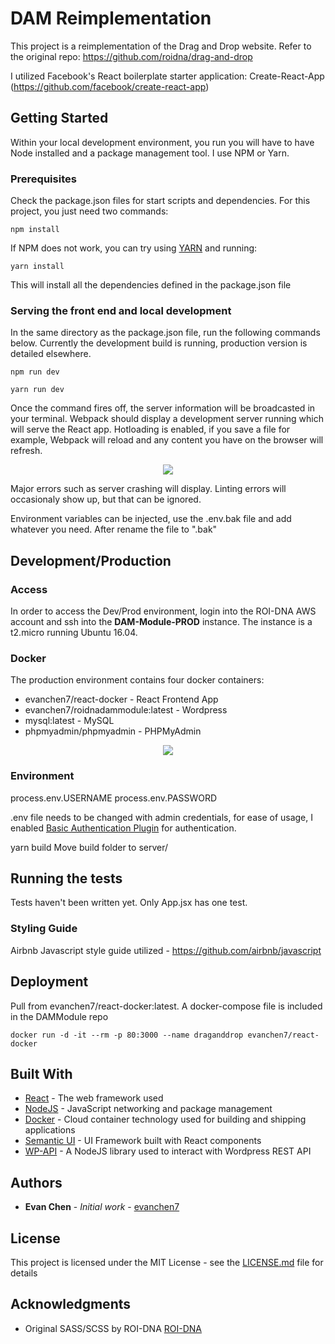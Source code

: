 # DAM Reimplementation

This project is a reimplementation of the Drag and Drop website. Refer to the original repo: https://github.com/roidna/drag-and-drop

I utilized Facebook's React boilerplate starter application: Create-React-App (https://github.com/facebook/create-react-app)

## Getting Started

Within your local development environment, you run you will have to have Node installed and a package management tool. I use NPM or Yarn.

### Prerequisites

Check the package.json files for start scripts and dependencies. For this project, you just need two commands:

```
npm install
```

If NPM does not work, you can try using [YARN](https://yarnpkg.com) and running:

```
yarn install
```

This will install all the dependencies defined in the package.json file



### Serving the front end and local development
In the same directory as the package.json file, run the following commands below. Currently the development build is running, production version is detailed elsewhere.

```
npm run dev
```
```
yarn run dev
```

Once the command fires off, the server information will be broadcasted in your terminal. Webpack should display a development server running which will serve the React app. Hotloading is enabled, if you save a file for example, Webpack will reload and any content you have on the browser will refresh.

<p align="center"><img src="https://i.imgur.com/nAWr2MY.png"/></p>

Major errors such as server crashing will display. Linting errors will occasionaly show up, but that can be ignored.

Environment variables can be injected, use the .env.bak file and add whatever you need. After rename the file to ".bak"

## Development/Production

### Access
In order to access the Dev/Prod environment, login into the ROI-DNA AWS account and ssh into the **DAM-Module-PROD** instance. The instance is a t2.micro running Ubuntu 16.04.

### Docker

The production environment contains four docker containers:

* evanchen7/react-docker - React Frontend App
* evanchen7/roidnadammodule:latest - Wordpress
* mysql:latest - MySQL
* phpmyadmin/phpmyadmin - PHPMyAdmin

<p align="center"><img src="https://i.imgur.com/AlzCzEv.png"/></p>

### Environment

process.env.USERNAME
process.env.PASSWORD

.env file needs to be changed with admin credentials, for ease of usage, I enabled [Basic Authentication Plugin](https://github.com/WP-API/Basic-Auth)  for authentication.

yarn build
Move build folder to server/



## Running the tests

Tests haven't been written yet. Only App.jsx has one test.

### Styling Guide

Airbnb Javascript style guide utilized - https://github.com/airbnb/javascript

## Deployment

Pull from evanchen7/react-docker:latest. A docker-compose file is included in the DAMModule repo

```
docker run -d -it --rm -p 80:3000 --name draganddrop evanchen7/react-docker
```

## Built With

* [React](https://reactjs.org/) - The web framework used
* [NodeJS](https://nodejs.org/en/) - JavaScript networking and package management
* [Docker](https://www.docker.com/) - Cloud container technology used for building and shipping applications
* [Semantic UI](https://react.semantic-ui.com) - UI Framework built with React components
* [WP-API](https://github.com/WP-API/node-wpapi) - A NodeJS library used to interact with Wordpress REST API

## Authors

* **Evan Chen** - *Initial work* - [evanchen7](https://github.com/evanchen7)

## License

This project is licensed under the MIT License - see the [LICENSE.md](LICENSE.md) file for details

## Acknowledgments

* Original SASS/SCSS by ROI-DNA [ROI-DNA](https://www.roidna.com/)
